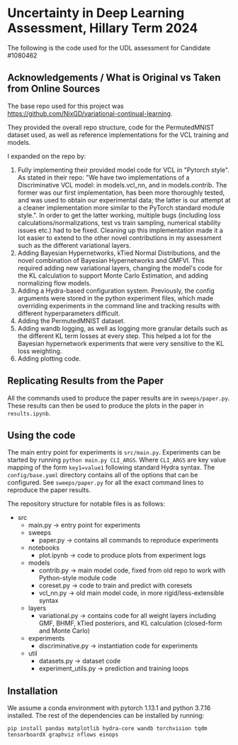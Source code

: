 # Uncertainty in Deep Learning Assessment, Hillary Term 2024

The following is the code used for the UDL assessment for Candidate #1080462

## Acknowledgements / What is Original vs Taken from Online Sources

The base repo used for this project was https://github.com/NixGD/variational-continual-learning.

They provided the overall repo structure, code for the PermutedMNIST dataset used, as well as reference implementations for the VCL training and models.

I expanded on the repo by:
1. Fully implementing their provided model code for VCL in "Pytorch style". As stated in their repo: "We have two implementations of a Discriminative VCL model: in models.vcl_nn, and in models.contrib. The former was our first implementation, has been more thoroughly tested, and was used to obtain our experimental data; the latter is our attempt at a cleaner implementation more similar to the PyTorch standard module style.". In order to get the latter working, multiple bugs (including loss calculations/normalizations, test vs train sampling, numerical stability issues etc.) had to be fixed. Cleaning up this implementation made it a lot easier to extend to the other novel contributions in my assessment such as the different variational layers.
2. Adding Bayesian Hypernetworks, kTied Normal Distributions, and the novel combination of Bayesian Hypernetworks and GMFVI. This required adding new variational layers, changing the model's code for the KL calculation to support Monte Carlo Estimation, and adding normalizing flow models.
3. Adding a Hydra-based configuration system. Previously, the config arguments were stored in the python experiment files, which made overriding experiments in the command line and tracking results with different hyperparameters difficult.
4. Adding the PermutedMNIST dataset.
5. Adding wandb logging, as well as logging more granular details such as the different KL term losses at every step. This helped a lot for the Bayesian hypernetwork experiments that were very sensitive to the KL loss weighting.
6. Adding plotting code.

## Replicating Results from the Paper

All the commands used to produce the paper results are in `sweeps/paper.py`. These results can then be used to produce the plots in the paper in `results.ipynb`.

## Using the code

The main entry point for experiments is `src/main.py`. Experiments can be started by running `python main.py CLI_ARGS`. Where `CLI_ARGS` are key value mapping of the form `key1=value1` following standard Hydra syntax. The `config/base.yaml` directory contains all of the options that can be configured. See `sweeps/paper.py` for all the exact command lines to reproduce the paper results.

The repository structure for notable files is as follows:
- src
    - main.py -> entry point for experiments
    - sweeps
        - paper.py -> contains all commands to reproduce experiments
    - notebooks
        - plot.ipynb -> code to produce plots from experiment logs
    - models
        - contrib.py -> main model code, fixed from old repo to work with Python-style module code
        - coreset.py -> code to train and predict with coresets
        - vcl_nn.py -> old main model code, in more rigid/less-extensible syntax
    - layers
        - variational.py -> contains code for all weight layers including GMF, BHMF, kTied posteriors, and KL calculation (closed-form and Monte Carlo)
    - experiments
        - discriminative.py -> instantiation code for experiments
    - util
        - datasets.py -> dataset code
        - experiment_utils.py -> prediction and training loops

## Installation

We assume a conda environment with pytorch 1.13.1 and python 3.7.16 installed. The rest of the dependencies can be installed by running:
```
pip install pandas matplotlib hydra-core wandb torchvision tqdm tensorboardX graphviz nflows einops
```